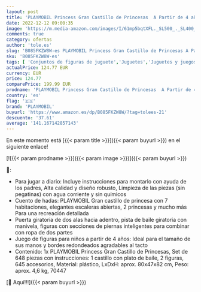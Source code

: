 ```yaml
---
layout: post
title: 'PLAYMOBIL Princess Gran Castillo de Princesas  A Partir de 4 años  70447 '
date: 2022-12-12 09:00:35
image: 'https://m.media-amazon.com/images/I/61mp5bqtXFL._SL500_._SL400_.jpg'
comments: true
category: ofertas
author: 'tole.es'
slug: 'B085FKZW8W-es PLAYMOBIL Princess Gran Castillo de Princesas A Partir de...'
sku: 'B085FKZW8W-es'
tags: [ 'Conjuntos de figuras de juguete','Juguetes','Juguetes y juegos','Muñecos y figuras','playmobil','🇪🇸', ]
actualPrice: 124.77 EUR
currency: EUR
price: 124.77
comparePrice: 199.99 EUR
prodname: 'PLAYMOBIL Princess Gran Castillo de Princesas  A Partir de 4 años  70447 '
country: 'es'
flag: '🇪🇸'
brand: 'PLAYMOBIL'
buyurl: 'https://www.amazon.es/dp/B085FKZW8W/?tag=tolees-21'
descuento: '37.61'
average: '141.167142857143'
---
```


En este momento está [{{< param title >}}]({{< param buyurl >}}) en el siguiente enlace!

[![{{< param prodname >}}]({{< param image >}})]({{< param buyurl >}})

🔎:

- Para jugar a diario: Incluye instrucciones para montarlo con ayuda de los padres, Alta calidad y diseño robusto, Limpieza de las piezas (sin pegatinas) con agua corriente y sin químicos
- Cuento de hadas: PLAYMOBIL Gran castillo de princesa con 7 habitaciones, elegantes escaleras abiertas, 2 princesas y mucho más Para una recreación detallada
- Puerta giratoria de dos alas hacia adentro, pista de baile giratoria con manivela, figuras con secciones de piernas inteligentes para combinar con ropa de dos partes
- Juego de figuras para niños a partir de 4 años: Ideal para el tamaño de sus manos y bordes redondeados agradables al tacto
- Contenido: 1x PLAYMOBIL Princess Gran Castillo de Princesas, Set de 648 piezas con instrucciones: 1 castillo con plato de baile, 2 figuras, 645 accesorios, Material: plástico, LxDxH: aprox. 80x47x82 cm, Peso: aprox. 4,6 kg, 70447

[🛒 Aquí!!!]({{< param buyurl >}})

